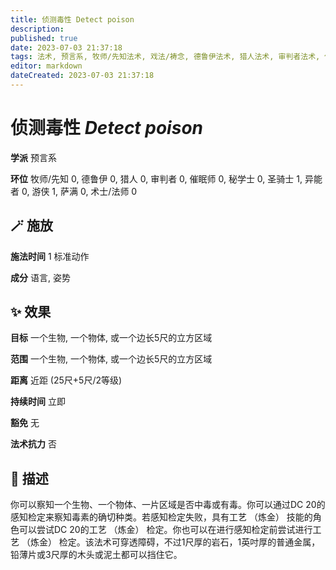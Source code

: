 ```yaml
---
title: 侦测毒性 Detect poison
description: 
published: true
date: 2023-07-03 21:37:18
tags: 法术, 预言系, 牧师/先知法术, 戏法/祷念, 德鲁伊法术, 猎人法术, 审判者法术, 催眠师法术, 秘学士法术, 圣骑士法术, 1环法术, 异能者法术, 游侠法术, 萨满法术, 术士/法师法术
editor: markdown
dateCreated: 2023-07-03 21:37:18
---
```


# **侦测毒性** *Detect poison*

**学派** 预言系 

**环位** 牧师/先知 0, 德鲁伊 0, 猎人 0, 审判者 0, 催眠师 0, 秘学士 0, 圣骑士 1, 异能者 0, 游侠 1, 萨满 0, 术士/法师 0

## 🪄 施放

**施法时间** 1 标准动作

**成分** 语言, 姿势

## ✨ 效果 

**目标** 一个生物, 一个物体, 或一个边长5尺的立方区域 

**范围** 一个生物, 一个物体, 或一个边长5尺的立方区域

**距离** 近距 (25尺+5尺/2等级)  

**持续时间** 立即 

**豁免** 无

**法术抗力** 否

## 📖 描述

你可以察知一个生物、一个物体、一片区域是否中毒或有毒。你可以通过DC 20的感知检定来察知毒素的确切种类。若感知检定失败，具有工艺 （炼金） 技能的角色可以尝试DC 20的工艺 （炼金） 检定。你也可以在进行感知检定前尝试进行工艺 （炼金） 检定。该法术可穿透障碍，不过1尺厚的岩石，1英吋厚的普通金属，铅薄片或3尺厚的木头或泥土都可以挡住它。
    